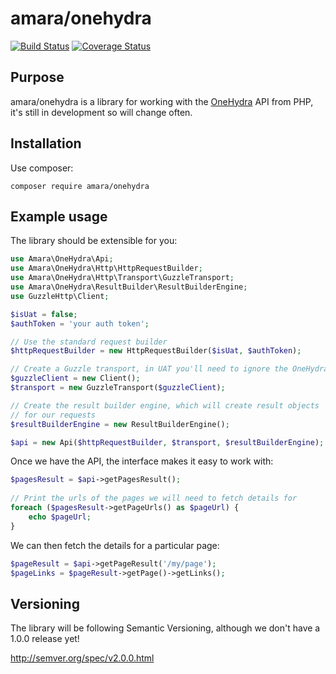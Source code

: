 amara/onehydra
==============

[![Build Status](https://travis-ci.org/AmaraLiving/php-onehydra.svg?branch=master)](https://travis-ci.org/AmaraLiving/php-onehydra)
[![Coverage Status](https://coveralls.io/repos/github/AmaraLiving/php-onehydra/badge.svg?branch=master)](https://coveralls.io/github/AmaraLiving/php-onehydra?branch=master)

Purpose
-------

amara/onehydra is a library for working with the [OneHydra](http://www.onehydra.com/) API from PHP, it's still in 
development so will change often. 

Installation
------------

Use composer:
```
composer require amara/onehydra
```

Example usage
-------------

The library should be extensible for you:

```php
use Amara\OneHydra\Api;
use Amara\OneHydra\Http\HttpRequestBuilder;
use Amara\OneHydra\Http\Transport\GuzzleTransport;
use Amara\OneHydra\ResultBuilder\ResultBuilderEngine;
use GuzzleHttp\Client;

$isUat = false;
$authToken = 'your auth token';

// Use the standard request builder
$httpRequestBuilder = new HttpRequestBuilder($isUat, $authToken);

// Create a Guzzle transport, in UAT you'll need to ignore the OneHydra SSL cert
$guzzleClient = new Client();
$transport = new GuzzleTransport($guzzleClient);

// Create the result builder engine, which will create result objects 
// for our requests
$resultBuilderEngine = new ResultBuilderEngine();

$api = new Api($httpRequestBuilder, $transport, $resultBuilderEngine);
```

Once we have the API, the interface makes it easy to work with:

```php
$pagesResult = $api->getPagesResult();
    
// Print the urls of the pages we will need to fetch details for
foreach ($pagesResult->getPageUrls() as $pageUrl) {
    echo $pageUrl;
}
```

We can then fetch the details for a particular page:

```php
$pageResult = $api->getPageResult('/my/page');
$pageLinks = $pageResult->getPage()->getLinks();
```

Versioning
----------

The library will be following Semantic Versioning, although we don't have a 1.0.0 release
yet!

http://semver.org/spec/v2.0.0.html

